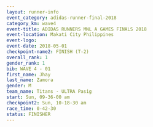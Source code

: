 ```yaml
---
layout: runner-info 
event_category: adidas-runner-final-2018 
category_km: wave4 
event-title: ADIDAS RUNNERS MNL A GAMES FINALS 2018  
event-location: Makati City Philippines 
event-logo: 
event-date: 2018-05-01 
checkpoint-name2: FINISH (T-2) 
overall_rank: 1
gender_rank: 1
bib: WAVE 4 - 01
first_name: Jhay
last_name: Zamora
gender: M
team_name: Titans - ULTRA Pasig
start: Sun, 09-36-00 am
checkpoint2: Sun, 10-18-30 am
race_time: 0-42-30
status: FINISHER
---
```

